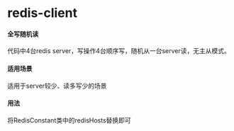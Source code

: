 # redis-client
#### 全写随机读
代码中4台redis server，写操作4台顺序写，随机从一台server读，无主从模式。
#### 适用场景
适用于server较少、读多写少的场景
#### 用法
将RedisConstant类中的redisHosts替换即可
